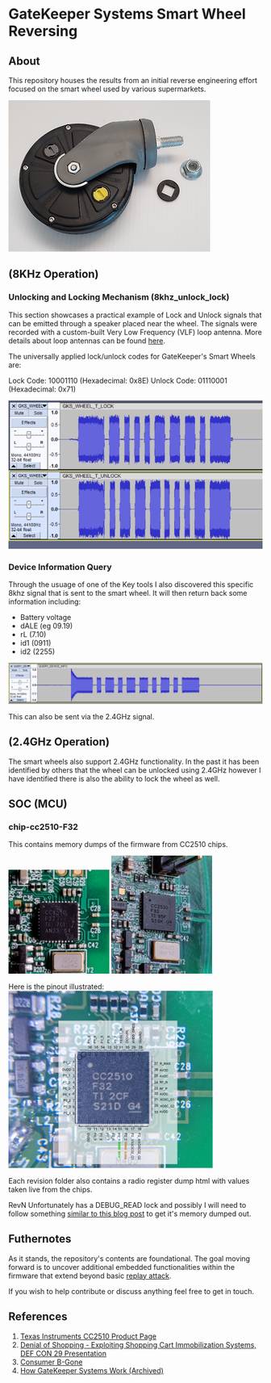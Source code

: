 # GateKeeper Systems Smart Wheel Reversing

## About

This repository houses the results from an initial reverse engineering effort focused on the smart wheel used by various supermarkets.

![signal](docs/smart-wheel.png)


## (8KHz Operation)


### Unlocking and Locking Mechanism (8khz_unlock_lock)
This section showcases a practical example of Lock and Unlock signals that can be emitted through a speaker placed near the wheel. The signals were recorded with a custom-built Very Low Frequency (VLF) loop antenna. More details about loop antennas can be found [here](https://en.wikipedia.org/wiki/Loop_antenna).

The universally applied lock/unlock codes for GateKeeper's Smart Wheels are:

Lock Code: 10001110 (Hexadecimal: 0x8E)
Unlock Code: 01110001 (Hexadecimal: 0x71)

![signal](docs/signal_screenshot.png)

### Device Information Query

Through the usuage of one of the Key tools I also discovered this specific 8khz signal that is sent to the smart wheel.
It will then return back some information including:

- Battery voltage
- dALE (eg 09.19)
- rL (7.10)
- id1 (0911)
- id2 (2255)


![signal2](docs/query_device_signal.png)

This can also be sent via the 2.4GHz signal.

## (2.4GHz Operation)

The smart wheels also support 2.4GHz functionality. In the past it has been identified by others that the wheel can be unlocked
using 2.4GHz however I have identified there is also the ability to lock the wheel as well.

## SOC (MCU)

### chip-cc2510-F32

This contains memory dumps of the firmware from CC2510 chips.

<img src="chip-cc2510-F32/soc-photos/SOC_RevJ.jpg" width="200" alt="SOC-RevJ">
<img src="chip-cc2510-F32/soc-photos/SOC_RevK.jpg" width="200" alt="SOC-RevK">

Here is the pinout illustrated:
<img src="chip-cc2510-F32/soc-photos/PINOUT_CC2510.jpg" width="405" alt="SOC-PINS">

Each revision folder also contains a radio register dump html with values taken live from the chips.

RevN Unfortunately has a DEBUG_READ lock and possibly I will need to follow something [similar to this blog post](https://zeus.ugent.be/blog/22-23/reverse_engineering_epaper/) to get it's memory dumped out.

## Futhernotes

As it stands, the repository's contents are foundational. The goal moving forward is to uncover additional embedded functionalities within the firmware that extend beyond basic [replay attack](https://en.wikipedia.org/wiki/Replay_attack).

If you wish to help contribute or discuss anything feel free to get in touch.

## References

1. [Texas Instruments CC2510 Product Page](https://www.ti.com/product/CC2510)
2. [Denial of Shopping - Exploiting Shopping Cart Immobilization Systems, DEF CON 29 Presentation](https://infocon.org/cons/DEF%20CON/DEF%20CON%2029/DEF%20CON%2029%20presentations/Joseph%20Gabay%20-%20Dos-%20Denial%20of%20Shopping%20%E2%80%93%20Analyzing%20and%20Exploiting%20(Physical)%20Shopping%20Cart%20Immobilization%20Systems.pdf)
3. [Consumer B-Gone](https://www.tmplab.org/2008/06/18/consumer-b-gone/)
4. [How GateKeeper Systems Work (Archived)](https://web.archive.org/web/20170504023929/http://www.gatekeepersystems.com/sol_cc_cc_how_it_works.php)
